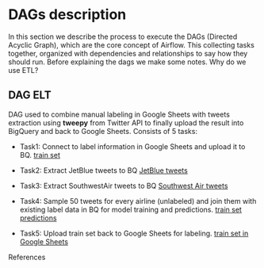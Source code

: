 # DAGs description

In this section we describe the process to execute the DAGs (Directed Acyclic Graph), which are the core concept of Airflow. This collecting tasks together, organized with dependencies and relationships to say how they should run. Before explaining the dags we make some notes. Why do we use ETL?

## DAG ELT

DAG used to combine manual labeling in Google Sheets with tweets extraction using **tweepy** from Twitter API to finally upload the result into BigQuery and back to Google Sheets. Consists of 5 tasks:
- Task1: Connect to label information in Google Sheets and upload it to BQ.
[train set](https://console.cloud.google.com/bigquery?hl=es&project=refactored-waddle&ws=!1m25!1m4!1m3!1srefactored-waddle!2sbquxjob_22d9a46_1806bae9885!3sUS!1m4!1m3!1srefactored-waddle!2sbquxjob_5f22cbb3_1807602833e!3sUS!1m4!1m3!1srefactored-waddle!2sbquxjob_3d952062_18076003e3c!3sUS!1m4!1m3!1srefactored-waddle!2sbquxjob_25f571a3_18075ff846c!3sUS!1m4!4m3!1srefactored-waddle!2strain!3strain_set)
-  Task2: Extract JetBlue tweets to BQ
[JetBlue tweets](https://console.cloud.google.com/bigquery?hl=es&project=refactored-waddle&ws=!1m30!1m4!1m3!1srefactored-waddle!2sbquxjob_22d9a46_1806bae9885!3sUS!1m4!1m3!1srefactored-waddle!2sbquxjob_5f22cbb3_1807602833e!3sUS!1m4!1m3!1srefactored-waddle!2sbquxjob_3d952062_18076003e3c!3sUS!1m4!1m3!1srefactored-waddle!2sbquxjob_25f571a3_18075ff846c!3sUS!1m4!4m3!1srefactored-waddle!2strain!3strain_set!1m4!4m3!1srefactored-waddle!2stweets_extraction!3sJetBlue)
-  Task3: Extract SouthwestAir tweets to BQ
[Southwest Air tweets](https://console.cloud.google.com/bigquery?hl=es&project=refactored-waddle&ws=!1m35!1m4!1m3!1srefactored-waddle!2sbquxjob_22d9a46_1806bae9885!3sUS!1m4!1m3!1srefactored-waddle!2sbquxjob_5f22cbb3_1807602833e!3sUS!1m4!1m3!1srefactored-waddle!2sbquxjob_3d952062_18076003e3c!3sUS!1m4!1m3!1srefactored-waddle!2sbquxjob_25f571a3_18075ff846c!3sUS!1m4!4m3!1srefactored-waddle!2strain!3strain_set!1m4!4m3!1srefactored-waddle!2stweets_extraction!3sJetBlue!1m4!4m3!1srefactored-waddle!2stweets_extraction!3sSouthwestAir)
-  Task4: Sample 50 tweets for every airline (unlabeled) and join them with existing label data in BQ for model training and predictions.
[train set predictions](https://console.cloud.google.com/bigquery?hl=es&project=refactored-waddle&ws=!1m40!1m4!1m3!1srefactored-waddle!2sbquxjob_22d9a46_1806bae9885!3sUS!1m4!1m3!1srefactored-waddle!2sbquxjob_5f22cbb3_1807602833e!3sUS!1m4!1m3!1srefactored-waddle!2sbquxjob_3d952062_18076003e3c!3sUS!1m4!1m3!1srefactored-waddle!2sbquxjob_25f571a3_18075ff846c!3sUS!1m4!4m3!1srefactored-waddle!2strain!3strain_set!1m4!4m3!1srefactored-waddle!2stweets_extraction!3sJetBlue!1m4!4m3!1srefactored-waddle!2stweets_extraction!3sSouthwestAir!1m4!4m3!1srefactored-waddle!2strain!3strain_set_predictions)

-  Task5: Upload train set back to Google Sheets for labeling.
[train set in Google Sheets](https://docs.google.com/spreadsheets/d/1x7g65pMlxbpwqACzdsbXW4_PiCbHJVCZ0C_1ln4i-Z8/edit#gid=0)


References

